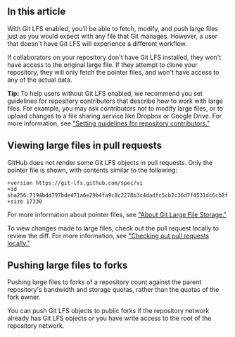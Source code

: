 ## In this article



With Git LFS enabled, you'll be able to fetch, modify, and push large files just as you would expect with any file that Git manages. However, a user that doesn't have Git LFS will experience a different workflow.

If collaborators on your repository don't have Git LFS installed, they won't have access to the original large file. If they attempt to clone your repository, they will only fetch the pointer files, and won't have access to any of the actual data.

**Tip:** To help users without Git LFS enabled, we recommend you set guidelines for repository contributors that describe how to work with large files. For example, you may ask contributors not to modify large files, or to upload changes to a file sharing service like Dropbox or Google Drive. For more information, see ["Setting guidelines for repository contributors."](#further-reading)

## Viewing large files in pull requests

GitHub does not render some Git LFS objects in pull requests. Only the pointer file is shown, with contents similar to the following:

```plaintext
+version https://git-lfs.github.com/spec/vi
+id sha256:7194bdd797bde471a6e29b4fa9c8c2278b3c4dadfc5cb2c36d7f4531dc6cb8f
+size 17330
```

For more information about pointer files, see ["About Git Large File Storage."](#about-git-large-file-storage)

To view changes made to large files, check out the pull request locally to review the diff. For more information, see ["Checking out pull requests locally."](#further-reading)

## Pushing large files to forks

Pushing large files to forks of a repository count against the parent repository's bandwidth and storage quotas, rather than the quotas of the fork owner.

You can push Git LFS objects to public forks if the repository network already has Git LFS objects or you have write access to the root of the repository network.

